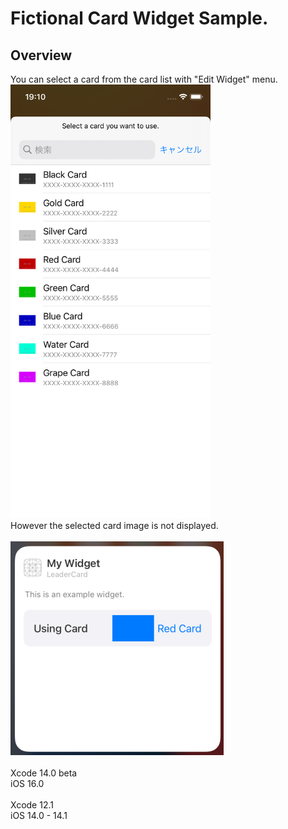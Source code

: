 # Fictional Card Widget Sample.

## Overview
You can select a card from the card list with "Edit Widget" menu.</br>
<img src="https://github.com/hackenbacker/FictionalCard/blob/main/Assets/SS18.10.04.png" width="320">
</br>
However the selected card image is not displayed.</br>
</br>
![Edit Widget](https://github.com/hackenbacker/FictionalCard/blob/main/Assets/SS18.56.32.png)</br>
</br>
Xcode 14.0 beta</br>
iOS 16.0</br>
</br>
Xcode 12.1</br>
iOS 14.0 - 14.1
